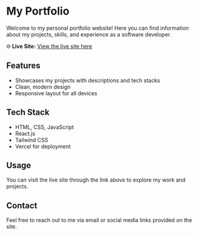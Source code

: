 # My Portfolio

Welcome to my personal portfolio website! Here you can find information about my projects, skills, and experience as a software developer.

🌐 **Live Site:** [View the live site here](https://myportfolioap.vercel.app/)


## Features
- Showcases my projects with descriptions and tech stacks
- Clean, modern design
- Responsive layout for all devices

## Tech Stack
- HTML, CSS, JavaScript
- React.js
- Tailwind CSS
- Vercel for deployment

## Usage
You can visit the live site through the link above to explore my work and projects.

## Contact
Feel free to reach out to me via email or social media links provided on the site.
